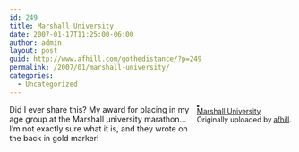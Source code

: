 ```yaml
---
id: 249
title: Marshall University
date: 2007-01-17T11:25:00-06:00
author: admin
layout: post
guid: http://www.afhill.com/gothedistance/?p=249
permalink: /2007/01/marshall-university/
categories:
  - Uncategorized
---
```

<div style="float: right; margin-left: 10px; margin-bottom: 10px;">
  <a href="http://www.flickr.com/photos/65684126@N00/354177918/" title="photo sharing"><img src="http://farm1.static.flickr.com/153/354177918_c146bc2ba0_m.jpg" alt="" style="border: solid 2px #000000;" /></a> <br /> <span style="font-size: 0.9em; margin-top: 0px;"> <a href="http://www.flickr.com/photos/65684126@N00/354177918/">Marshall University</a> <br /> Originally uploaded by <a href="http://www.flickr.com/people/65684126@N00/">afhill</a>. </span>
</div>

Did I ever share this? My award for placing in my age group at the Marshall university marathon&#8230; I&#8217;m not exactly sure what it is, and they wrote on the back in gold marker!<br clear="all" />